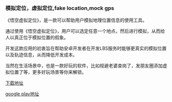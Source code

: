 <h3>模拟定位，虚拟定位,fake location,mock gps</h3>

《悟空虚拟定位》，是一款可以帮助用户模拟地理位置信息的使用工具。

通过使用《悟空虚拟定位》，用户可以选定任意一个地点，然后进行模拟，从而给人以真正位于模拟位置的假象。

开发这款应用的初衷旨在帮助安卓开发者在开发LBS服务时能够更真实的模拟位置以及轨迹信息，从而降低开发成本。

当然在生活场景中，也是一款好玩的软件，比如规避老婆查岗了，发朋友圈添加虚拟位置了等，更多好玩场景等你来解锁。


<a href="https://github.com/ChenGuoqing1001/MockLocation/releases" target="_blank">下载地址</a>

<a href="https://play.google.com/store/apps/details?id=com.ce.uk312" target="_blank">google play地址</a>

